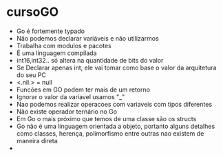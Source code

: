 # cursoGO

- Go é fortemente typado
- Não podemos declarar variáveis e não utilizarmos
- Trabalha com modulos e pacotes
- É uma linguagem compilada
- int16,int32.. só altera na quantidade de bits do valor
- Se Declarar apenas int, ele vai tomar como base o valor da arquitetura do seu PC
- <.nil.> = null
- Funcōes em GO podem ter mais de um retorno
- Ignorar o valor da variavel usamos "_"
- Nao podemos realizar operacoes com variaveis com tipos diferentes
- Não existe operador ternário no Go 
- Em Go o mais próximo que temos de uma classe são os structs
- Go não é uma linguagem orientada a objeto, portanto alguns detalhes como classes, herença, polimorfismo entre outras nao existem de maneira direta
- 